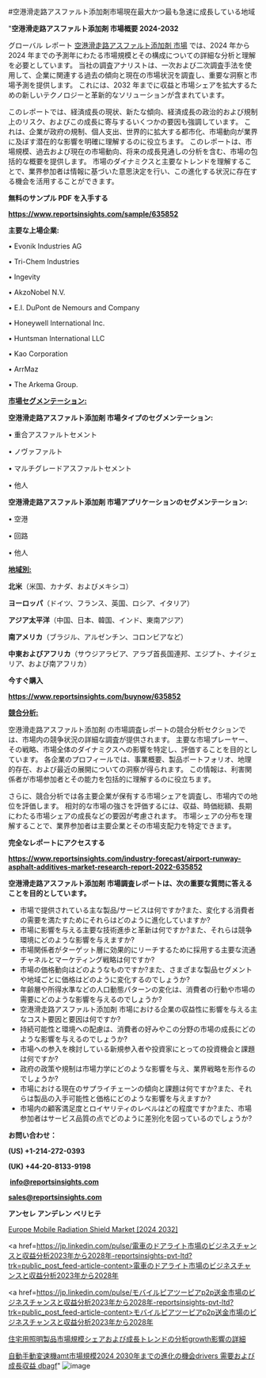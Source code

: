 #空港滑走路アスファルト添加剤市場現在最大かつ最も急速に成長している地域

"<strong>空港滑走路アスファルト添加剤 市場概要 2024-2032</strong>

グローバル レポート <a href=https://www.reportsinsights.com/sample/635852>空港滑走路アスファルト添加剤 市場</a> では、2024 年から 2024 年までの予測年にわたる市場規模とその構成についての詳細な分析と理解を必要としています。 当社の調査アナリストは、一次および二次調査手法を使用して、企業に関連する過去の傾向と現在の市場状況を調査し、重要な洞察と市場予測を提供します。 これには、2032 年までに収益と市場シェアを拡大​​するための新しいテクノロジーと革新的なソリューションが含まれています。

このレポートでは、経済成長の現状、新たな傾向、経済成長の政治的および規制上のリスク、およびこの成長に寄与するいくつかの要因も強調しています。 これは、企業が政府の規制、個人支出、世界的に拡大する都市化、市場動向が業界に及ぼす潜在的な影響を明確に理解するのに役立ちます。 このレポートは、市場規模、過去および現在の市場動向、将来の成長見通しの分析を含む、市場の包括的な概要を提供します。 市場のダイナミクスと主要なトレンドを理解することで、業界参加者は情報に基づいた意思決定を行い、この進化する状況に存在する機会を活用することができます。

<strong><b>無料のサンプル PDF を入手する</b></strong>

<a href=https://www.reportsinsights.com/sample/635852><strong><u>https://www.reportsinsights.com/sample/635852</u></strong></a>

<strong>主要な上場企業:</strong>

• Evonik Industries AG

• Tri-Chem Industries

• Ingevity

• AkzoNobel N.V.

• E.I. DuPont de Nemours and Company

• Honeywell International Inc.

• Huntsman International LLC

• Kao Corporation

• ArrMaz

• The Arkema Group.

<strong><u>市場セグメンテーション</u></strong><strong><u>:</u></strong>

<strong>空港滑走路アスファルト添加剤 市場タイプのセグメンテーション:</strong>

• 重合アスファルトセメント

• ノヴァファルト

• マルチグレードアスファルトセメント

• 他人

<strong>空港滑走路アスファルト添加剤 市場アプリケーションのセグメンテーション:</strong>

• 空港

• 回路

• 他人

<strong><u>地域別</u></strong><strong><u>:</u></strong>

<strong>北米</strong>（米国、カナダ、およびメキシコ）

<strong>ヨーロッパ</strong>（ドイツ、フランス、英国、ロシア、イタリア）

<strong>アジア太平洋</strong>（中国、日本、韓国、インド、東南アジア）

<strong>南アメリカ</strong>（ブラジル、アルゼンチン、コロンビアなど）

<strong>中東およびアフリカ</strong>（サウジアラビア、アラブ首長国連邦、エジプト、ナイジェリア、および南アフリカ）

<strong>今すぐ購入</strong>

<a href=https://www.reportsinsights.com/buynow/635852><strong><u>https://www.reportsinsights.com/buynow/635852</u></strong></a>

<strong><u>競合分析:</u></strong>

空港滑走路アスファルト添加剤 の市場調査レポートの競合分析セクションでは、市場内の競争状況の詳細な調査が提供されます。 主要な市場プレーヤー、その戦略、市場全体のダイナミクスへの影響を特定し、評価することを目的としています。 各企業のプロフィールでは、事業概要、製品ポートフォリオ、地理的存在、および最近の展開についての洞察が得られます。 この情報は、利害関係者が市場参加者とその能力を包括的に理解するのに役立ちます。

さらに、競合分析では各主要企業が保有する市場シェアを調査し、市場内での地位を評価します。 相対的な市場の強さを評価するには、収益、時価総額、長期にわたる市場シェアの成長などの要因が考慮されます。 市場シェアの分布を理解することで、業界参加者は主要企業とその市場支配力を特定できます。

<strong>完全なレポートにアクセスする</strong>

<a href=https://www.reportsinsights.com/industry-forecast/airport-runway-asphalt-additives-market-research-report-2022-635852><strong><u><b>https://www.reportsinsights.com/industry-forecast/airport-runway-asphalt-additives-market-research-report-2022-635852</b></u></strong></a>

<strong><b>空港滑走路アスファルト添加剤 市場調査レポートは、次の重要な質問に答えることを目的としています。</b></strong>
<ul>
  <li>市場で提供されている主な製品/サービスは何ですか?また、変化する消費者の需要を満たすためにそれらはどのように進化していますか?</li>
  <li>市場に影響を与える主要な技術進歩と革新は何ですか?また、それらは競争環境にどのような影響を与えますか?</li>
  <li>市場関係者がターゲット層に効果的にリーチするために採用する主要な流通チャネルとマーケティング戦略は何ですか?</li>
  <li>市場の価格動向はどのようなものですか?また、さまざまな製品セグメントや地域ごとに価格はどのように変化するのでしょうか?</li>
  <li>年齢層や所得水準などの人口動態パターンの変化は、消費者の行動や市場の需要にどのような影響を与えるのでしょうか?</li>
  <li>空港滑走路アスファルト添加剤 市場における企業の収益性に影響を与える主なコスト要因と要因は何ですか?</li>
  <li>持続可能性と環境への配慮は、消費者の好みやこの分野の市場の成長にどのような影響を与えるのでしょうか?</li>
  <li>市場への参入を検討している新規参入者や投資家にとっての投資機会と課題は何ですか?</li>
  <li>政府の政策や規制は市場力学にどのような影響を与え、業界戦略を形作るのでしょうか?</li>
  <li>市場における現在のサプライチェーンの傾向と課題は何ですか?また、それらは製品の入手可能性と価格にどのような影響を与えますか?</li>
  <li>市場内の顧客満足度とロイヤリティのレベルはどの程度ですか?また、市場参加者はサービス品質の点でどのように差別化を図っているのでしょうか?</li>
</ul>
<strong>お問い合わせ：</strong>

<strong>(US) +1-214-272-0393</strong>

<strong>(UK) +44-20-8133-9198</strong>

<strong> </strong><a href=info@reportsinsights.com><strong><u>info@reportsinsights.com</u></strong></a>

<a href=sales@reportsinsights.com><strong><u>sales@reportsinsights.com</u></strong></a>

<strong>アンセレ アンデレン ベリヒテ</strong>

<a href=https://www.linkedin.com/pulse/europe-mobile-radiation-shield-markets-2024-business-rb0jf/>Europe Mobile Radiation Shield Market [2024 2032]</a>

<a href=https://jp.linkedin.com/pulse/電車のドアライト市場のビジネスチャンスと収益分析2023年から2028年-reportsinsights-pvt-ltd?trk=public_post_feed-article-content>電車のドアライト市場のビジネスチャンスと収益分析2023年から2028年</a>

<a href=https://jp.linkedin.com/pulse/モバイルピアツーピアp2p送金市場のビジネスチャンスと収益分析2023年から2028年-reportsinsights-pvt-ltd?trk=public_post_feed-article-content>モバイルピアツーピアp2p送金市場のビジネスチャンスと収益分析2023年から2028年</a>

<a href=https://www.linkedin.com/pulse/住宅用照明製品市場規模シェアおよび成長トレンドの分析growth影響の詳細-healthscope-news-245/>住宅用照明製品市場規模シェアおよび成長トレンドの分析growth影響の詳細</a>

<a href=https://www.linkedin.com/pulse/自動手動変速機amt市場規模2024-2030年までの進化の機会drivers-需要および成長収益-dbagf/>自動手動変速機amt市場規模2024 2030年までの進化の機会drivers 需要および成長収益 dbagf</a>"
![image](https://github.com/aakesh123242/RIMarket/assets/158431203/95ed4b03-62be-4677-9931-5f7d141a704e)
